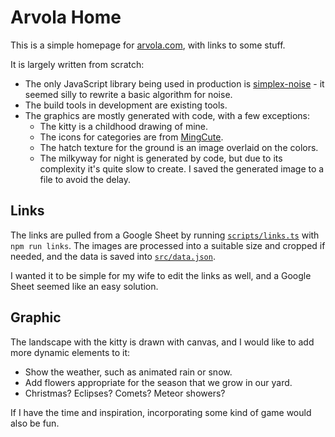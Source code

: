 # Arvola Home

This is a simple homepage for [arvola.com](https://arvola.com), with links to some stuff.

It is largely written from scratch:

- The only JavaScript library being used in production is [simplex-noise](https://www.npmjs.com/package/simplex-noise) - 
  it seemed silly to rewrite a basic algorithm for noise. 
- The build tools in development are existing tools.
- The graphics are mostly generated with code, with a few exceptions:
  - The kitty is a childhood drawing of mine.
  - The icons for categories are from [MingCute](https://www.mingcute.com/).
  - The hatch texture for the ground is an image overlaid on the colors.
  - The milkyway for night is generated by code, but due to its complexity it's quite slow to create. I saved
    the generated image to a file to avoid the delay.

## Links

The links are pulled from a Google Sheet by running [`scripts/links.ts`](./scripts/links.ts) with `npm run links`.
The images are processed into a suitable size and cropped if needed, and the data is saved into 
[`src/data.json`](./src/data.json).

I wanted it to be simple for my wife to edit the links as well, and a Google Sheet seemed like an easy solution.

## Graphic

The landscape with the kitty is drawn with canvas, and I would like to add more dynamic elements to it:

- Show the weather, such as animated rain or snow.
- Add flowers appropriate for the season that we grow in our yard.
- Christmas? Eclipses? Comets? Meteor showers?

If I have the time and inspiration, incorporating some kind of game would also be fun.
